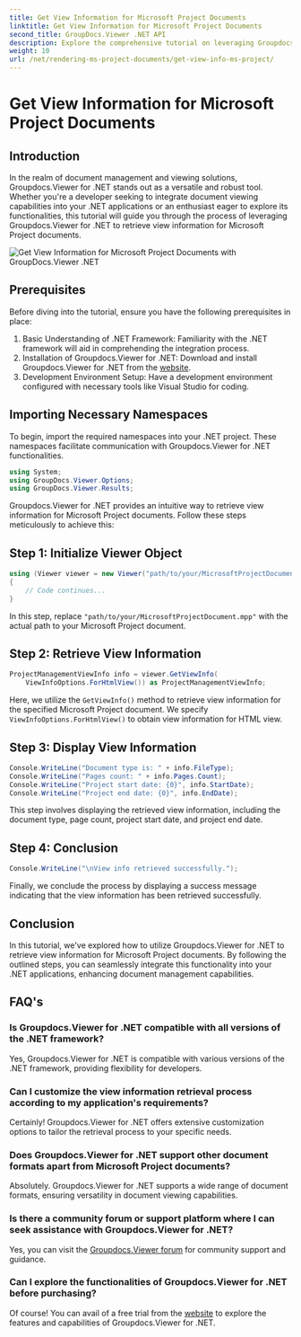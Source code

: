 ```yaml
---
title: Get View Information for Microsoft Project Documents
linktitle: Get View Information for Microsoft Project Documents
second_title: GroupDocs.Viewer .NET API
description: Explore the comprehensive tutorial on leveraging Groupdocs.Viewer for .NET to retrieve view information for Microsoft Project documents effortlessly.
weight: 10
url: /net/rendering-ms-project-documents/get-view-info-ms-project/
---
```


# Get View Information for Microsoft Project Documents

## Introduction
In the realm of document management and viewing solutions, Groupdocs.Viewer for .NET stands out as a versatile and robust tool. Whether you're a developer seeking to integrate document viewing capabilities into your .NET applications or an enthusiast eager to explore its functionalities, this tutorial will guide you through the process of leveraging Groupdocs.Viewer for .NET to retrieve view information for Microsoft Project documents.

![Get View Information for Microsoft Project Documents with GroupDocs.Viewer .NET](/viewer/rendering-microsoft-project-documents/get-view-information-for-microsoft-project-documents.png)

## Prerequisites
Before diving into the tutorial, ensure you have the following prerequisites in place:
1. Basic Understanding of .NET Framework: Familiarity with the .NET framework will aid in comprehending the integration process.
2. Installation of Groupdocs.Viewer for .NET: Download and install Groupdocs.Viewer for .NET from the [website](https://releases.groupdocs.com/viewer/net/).
3. Development Environment Setup: Have a development environment configured with necessary tools like Visual Studio for coding.

## Importing Necessary Namespaces
To begin, import the required namespaces into your .NET project. These namespaces facilitate communication with Groupdocs.Viewer for .NET functionalities.

```csharp
using System;
using GroupDocs.Viewer.Options;
using GroupDocs.Viewer.Results;
```

Groupdocs.Viewer for .NET provides an intuitive way to retrieve view information for Microsoft Project documents. Follow these steps meticulously to achieve this:
## Step 1: Initialize Viewer Object
```csharp
using (Viewer viewer = new Viewer("path/to/your/MicrosoftProjectDocument.mpp"))
{
    // Code continues...
}
```
In this step, replace `"path/to/your/MicrosoftProjectDocument.mpp"` with the actual path to your Microsoft Project document.
## Step 2: Retrieve View Information
```csharp
ProjectManagementViewInfo info = viewer.GetViewInfo(
    ViewInfoOptions.ForHtmlView()) as ProjectManagementViewInfo;
```
Here, we utilize the `GetViewInfo()` method to retrieve view information for the specified Microsoft Project document. We specify `ViewInfoOptions.ForHtmlView()` to obtain view information for HTML view.
## Step 3: Display View Information
```csharp
Console.WriteLine("Document type is: " + info.FileType);
Console.WriteLine("Pages count: " + info.Pages.Count);
Console.WriteLine("Project start date: {0}", info.StartDate);
Console.WriteLine("Project end date: {0}", info.EndDate);
```
This step involves displaying the retrieved view information, including the document type, page count, project start date, and project end date.
## Step 4: Conclusion
```csharp
Console.WriteLine("\nView info retrieved successfully.");
```
Finally, we conclude the process by displaying a success message indicating that the view information has been retrieved successfully.

## Conclusion
In this tutorial, we've explored how to utilize Groupdocs.Viewer for .NET to retrieve view information for Microsoft Project documents. By following the outlined steps, you can seamlessly integrate this functionality into your .NET applications, enhancing document management capabilities.
## FAQ's

### Is Groupdocs.Viewer for .NET compatible with all versions of the .NET framework?

Yes, Groupdocs.Viewer for .NET is compatible with various versions of the .NET framework, providing flexibility for developers.

### Can I customize the view information retrieval process according to my application's requirements?

Certainly! Groupdocs.Viewer for .NET offers extensive customization options to tailor the retrieval process to your specific needs.

### Does Groupdocs.Viewer for .NET support other document formats apart from Microsoft Project documents?

Absolutely. Groupdocs.Viewer for .NET supports a wide range of document formats, ensuring versatility in document viewing capabilities.

### Is there a community forum or support platform where I can seek assistance with Groupdocs.Viewer for .NET?

Yes, you can visit the [Groupdocs.Viewer forum](https://forum.groupdocs.com/c/viewer/9) for community support and guidance.

### Can I explore the functionalities of Groupdocs.Viewer for .NET before purchasing?

Of course! You can avail of a free trial from the [website](https://releases.groupdocs.com/) to explore the features and capabilities of Groupdocs.Viewer for .NET.
